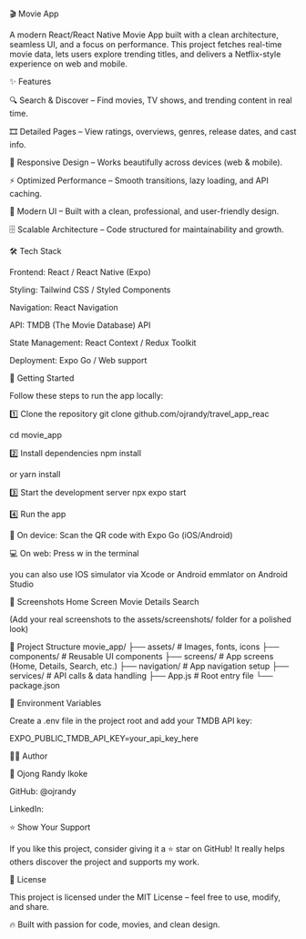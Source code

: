 🎬 Movie App

A modern React/React Native Movie App built with a clean architecture, seamless UI, and a focus on performance. This project fetches real-time movie data, lets users explore trending titles, and delivers a Netflix-style experience on web and mobile.

✨ Features

🔍 Search & Discover – Find movies, TV shows, and trending content in real time.

🎞 Detailed Pages – View ratings, overviews, genres, release dates, and cast info.

📱 Responsive Design – Works beautifully across devices (web & mobile).

⚡ Optimized Performance – Smooth transitions, lazy loading, and API caching.

🎨 Modern UI – Built with a clean, professional, and user-friendly design.

🗄 Scalable Architecture – Code structured for maintainability and growth.

🛠 Tech Stack

Frontend: React / React Native (Expo)

Styling: Tailwind CSS / Styled Components

Navigation: React Navigation

API: TMDB (The Movie Database) API

State Management: React Context / Redux Toolkit

Deployment: Expo Go / Web support

🚀 Getting Started

Follow these steps to run the app locally:

1️⃣ Clone the repository git clone github.com/ojrandy/travel_app_reac

cd movie_app

2️⃣ Install dependencies npm install

or
yarn install

3️⃣ Start the development server npx expo start

4️⃣ Run the app

📱 On device: Scan the QR code with Expo Go (iOS/Android)

💻 On web: Press w in the terminal

you can also use IOS simulator via Xcode or Android emmlator on Android Studio

📸 Screenshots Home Screen Movie Details Search

(Add your real screenshots to the assets/screenshots/ folder for a polished look)

📂 Project Structure movie_app/ ├── assets/ # Images, fonts, icons ├── components/ # Reusable UI components ├── screens/ # App screens (Home, Details, Search, etc.) ├── navigation/ # App navigation setup ├── services/ # API calls & data handling ├── App.js # Root entry file └── package.json

🔑 Environment Variables

Create a .env file in the project root and add your TMDB API key:

EXPO_PUBLIC_TMDB_API_KEY=your_api_key_here

🧑‍💻 Author

👤 Ojong Randy Ikoke

GitHub: @ojrandy

LinkedIn:

⭐ Show Your Support

If you like this project, consider giving it a ⭐ star on GitHub! It really helps others discover the project and supports my work.

📜 License

This project is licensed under the MIT License – feel free to use, modify, and share.

🔥 Built with passion for code, movies, and clean design.